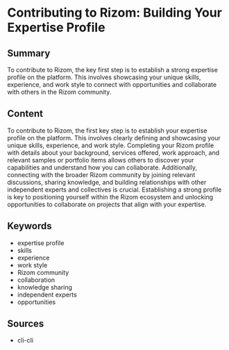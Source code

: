 # Contributing to Rizom: Building Your Expertise Profile

## Summary

To contribute to Rizom, the key first step is to establish a strong expertise profile on the platform. This involves showcasing your unique skills, experience, and work style to connect with opportunities and collaborate with others in the Rizom community.

## Content

To contribute to Rizom, the first key step is to establish your expertise profile on the platform. This involves clearly defining and showcasing your unique skills, experience, and work style. Completing your Rizom profile with details about your background, services offered, work approach, and relevant samples or portfolio items allows others to discover your capabilities and understand how you can collaborate. Additionally, connecting with the broader Rizom community by joining relevant discussions, sharing knowledge, and building relationships with other independent experts and collectives is crucial. Establishing a strong profile is key to positioning yourself within the Rizom ecosystem and unlocking opportunities to collaborate on projects that align with your expertise.

## Keywords

- expertise profile
- skills
- experience
- work style
- Rizom community
- collaboration
- knowledge sharing
- independent experts
- opportunities

## Sources

- cli-cli
